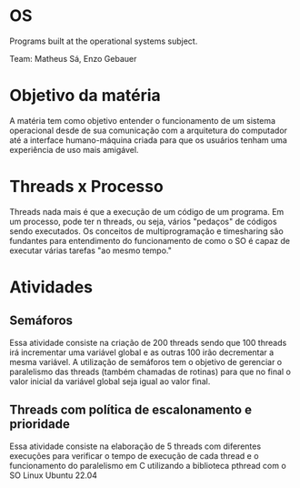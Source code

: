 # OS
Programs built at the operational systems subject.

Team: Matheus Sá, Enzo Gebauer

# Objetivo da matéria
A matéria tem como objetivo entender o funcionamento de um sistema operacional desde de sua comunicação com a arquitetura do computador até a interface humano-máquina criada para que os usuários tenham uma experiência de uso mais amigável.

# Threads x Processo
Threads nada mais é que a execução de um código de um programa. Em um processo, pode ter n threads, ou seja, vários "pedaços" de códigos sendo executados. Os conceitos de multiprogramação e timesharing são fundantes para entendimento do funcionamento de como o SO é capaz de executar várias tarefas "ao mesmo tempo." 

# Atividades 
## Semáforos
Essa atividade consiste na criação de 200 threads sendo que 100 threads irá incrementar uma variável global e as outras 100 irão decrementar a mesma variável.
A utilização de semáforos tem o objetivo de gerenciar o paralelismo das threads (também chamadas de rotinas) para que no final o valor inicial da variável global
seja igual ao valor final.

## Threads com política de escalonamento e prioridade
Essa atividade consiste na elaboração de 5 threads com diferentes execuções para verificar o tempo de execução de cada thread e o funcionamento do paralelismo em C
utilizando a biblioteca pthread com o SO Linux Ubuntu 22.04
